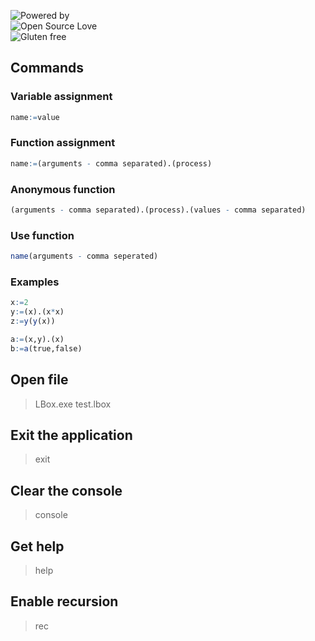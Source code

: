 ![Powered by](https://img.shields.io/badge/Powered%20by-Black%20magic%20and%20lambda%20calculus-orange.svg?style=flat-square)<br>
![Open Source Love](https://img.shields.io/badge/Open%20source-%E2%9D%A4%EF%B8%8F-brightgreen.svg?style=flat-square)<br>
![Gluten free](https://img.shields.io/badge/Gluten-Free-blue.svg?style=flat-square)
## Commands

### Variable assignment
```r
name:=value
```
### Function assignment
```r
name:=(arguments - comma separated).(process)
```
### Anonymous function
```r
(arguments - comma separated).(process).(values - comma separated)
```
### Use function
```r
name(arguments - comma seperated)
```
### Examples
```r
x:=2
y:=(x).(x*x)
z:=y(y(x))

a:=(x,y).(x)
b:=a(true,false)
```

## Open file
> LBox.exe test.lbox

## Exit the application
> exit

## Clear the console
> console

## Get help
> help

## Enable recursion
> rec
